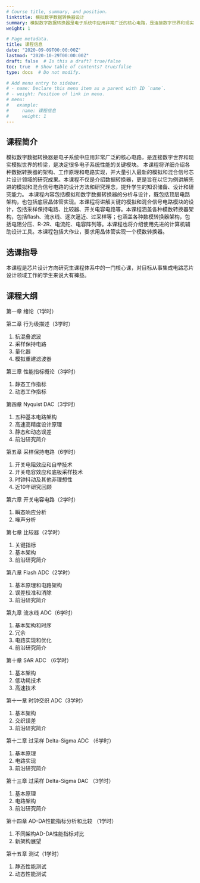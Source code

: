 ```yaml
---
# Course title, summary, and position.
linktitle: 模拟数字数据转换器设计
summary: 模拟数字数据转换器是电子系统中应用非常广泛的核心电路，是连接数字世界和现实模拟世界的桥梁，是决定很多电子系统性能的关键模块。 本课程将详细介绍各种数据转换器的架构、工作原理和电路实现，并大量引入最新的模拟和混合信号芯片设计领域的研究成果。本课程不仅是介绍数据转换器，更是旨在以它为例讲解先进的模拟和混合信号电路的设计方法和研究理念，提升学生的知识储备、设计和研究能力。 本课程内容包括模拟和数字数据转换器的分析与设计，既包括顶层电路架构，也包括底层晶体管实现。本课程将讲解关键的模拟和混合信号电路模块的设计，包括采样保持电路、比较器、开关电容电路等。本课程涵盖各种模数转换器架构，包括flash、流水线、逐次逼近、过采样等；也涵盖各种数模转换器架构，包括电阻分压、R-2R、电流舵、电容阵列等。本课程也将介绍使用先进的计算机辅助设计工具。本课程包括大作业，要求用晶体管实现一个模数转换器。 
weight: 1

# Page metadata.
title: 课程信息
date: "2020-09-09T00:00:00Z"
lastmod: "2020-10-29T00:00:00Z"
draft: false  # Is this a draft? true/false
toc: true  # Show table of contents? true/false
type: docs  # Do not modify.

# Add menu entry to sidebar.
# - name: Declare this menu item as a parent with ID `name`.
# - weight: Position of link in menu.
# menu:
#   example:
#     name: 课程信息
#     weight: 1
---
```

## 课程简介

模拟数字数据转换器是电子系统中应用非常广泛的核心电路，是连接数字世界和现实模拟世界的桥梁，是决定很多电子系统性能的关键模块。 本课程将详细介绍各种数据转换器的架构、工作原理和电路实现，并大量引入最新的模拟和混合信号芯片设计领域的研究成果。本课程不仅是介绍数据转换器，更是旨在以它为例讲解先进的模拟和混合信号电路的设计方法和研究理念，提升学生的知识储备、设计和研究能力。 本课程内容包括模拟和数字数据转换器的分析与设计，既包括顶层电路架构，也包括底层晶体管实现。本课程将讲解关键的模拟和混合信号电路模块的设计，包括采样保持电路、比较器、开关电容电路等。本课程涵盖各种模数转换器架构，包括flash、流水线、逐次逼近、过采样等；也涵盖各种数模转换器架构，包括电阻分压、R-2R、电流舵、电容阵列等。本课程也将介绍使用先进的计算机辅助设计工具。本课程包括大作业，要求用晶体管实现一个模数转换器。 

## 选课指导

本课程是芯片设计方向研究生课程体系中的一门核心课，对目标从事集成电路芯片设计领域工作的学生来说大有裨益。 


## 课程大纲

第一章 绪论（1学时）

第二章 行为级描述（3学时） 

1. 抗混叠滤波 
2. 采样保持电路
3. 量化器
4. 模拟重建滤波器

第三章 性能指标概论（3学时） 
1. 静态工作指标
2. 动态工作指标

第四章 Nyquist DAC（3学时） 
1. 五种基本电路架构
2. 高速高精度设计原理
3. 静态和动态误差
4. 前沿研究简介

第五章 采样保持电路（6学时） 
1. 开关电阻效应和自举技术
2. 开关电容效应和底板采样技术
3. 时钟抖动及其他非理想性
4. 近10年研究回顾

第六章 开关电容电路（2学时） 
1. 瞬态响应分析
2. 噪声分析

第七章 比较器（2学时） 
1. 关键指标
2. 基本架构
3. 前沿研究简介

第八章 Flash ADC（2学时） 
1. 基本原理和电路架构
2. 误差校准和消除
3. 前沿研究简介

第九章 流水线 ADC（6学时） 
1. 基本架构和时序
2. 冗余
3. 电路实现和优化
4. 前沿研究简介

第十章 SAR ADC （6学时） 
1. 基本架构
2. 低功耗技术
3. 高速技术

第十一章 时钟交织 ADC（3学时） 
1. 基本架构
2. 交织误差
3. 前沿研究简介

第十二章 过采样 Delta-Sigma ADC （6学时） 
1. 基本原理
2. 电路实现
3. 前沿研究简介

第十三章 过采样 Delta-Sigma DAC （3学时） 
1. 基本原理
2. 电路架构
3. 前沿研究简介

第十四章 AD-DA性能指标分析和比较 （1学时） 
1. 不同架构AD-DA性能指标对比
2. 新架构展望

第十五章 测试（1学时） 
1. 静态性能测试
2. 动态性能测试
